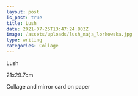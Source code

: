 ```yaml
---
layout: post
is_post: true
title: Lush
date: 2021-07-25T13:47:24.803Z
image: /assets/uploads/lush_maja_lorkowska.jpg
type: writing
categories: Collage
---
```

Lush

21x29.7cm

Collage and mirror card on paper